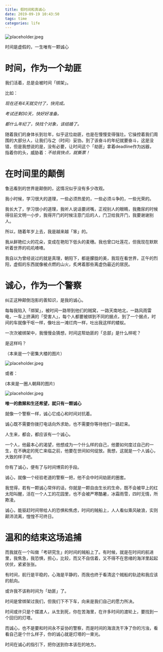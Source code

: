 ```yaml
---
title: 假时间和真诚心
date: 2019-09-19 10:43:50
tags: time
categories: life
---
```


![placeholder.jpeg](http://ww1.sinaimg.cn/mw690/005JrW9Kly1ge1o6pwoedj314014012e.jpg)

时间是虚假的，一生唯有一颗诚心

<!--more-->

# 时间，作为一个劫匪

我们活着，总是会被时间「绑架」。

比如：

*现在还有4天就交付了，快完成。*

*考试还剩30天，快好好准备。*

*都什么年纪了，快找个对象，该结婚了。*

随着我们的身体长到壮年，似乎这位劫匪，也是在慢慢变得强壮。它操控着我们周围的大部分人，让我们与之（时间）妥协。到了该奋斗的年纪就要奋斗，这是没错，但是我想说的是，没有必要，让时间这个「劫匪」拿着deadline作为凶器，指着你的头，威胁着：*不给我快点，就撕票！*

# 在时间里的颠倒

鲁迅看到的世界是颠倒的，这情况似乎没有多少改观。

我小时候，学习很大的道理，一些必须热爱的，一些必须斗争的，一些光荣的。

我长大了，学习很小的道理，我听人说话要闭嘴，正视别人的眼睛，我撒尿的时候得往前文明一小步，我得开门的时候注意门后的人，门卫给我开门，我要谢谢别人。

所以，随着年岁上去，我是越来越「笨」的。

我从鲜艳红火的花朵，变成在艳阳下低头的麦穗。我也曾口吐莲花，但我现在默默听着世界的叽叽喳喳。

我自以为曾经说过的就是真理，朝阳下，都是朦胧的美，我现在看世界，正午的烈阳，虚假的东西就像被点燃的山火，炙烤着那些离虚伪最近的居民。


# 诚心，作为一个警察

纠正这种颠倒泡影的善知识，是我的诚心。

每每我陷入「绑架」，被时间一路带到他们的贼窝，一路天南地北，一路风雨雷电，一车上挤满的「受害人」，每个人都要被绑到不同的据点，到了一个据点，时间的车就像干呕一样，像吐出一滩烂肉一样，吐出我这样的蝼蚁。

一次次被绑架中，我慢慢会猜想，时间这帮劫匪的「总部」是什么样呢？

是这样吗？


（本来是一个密集大楼的图片）

![placeholder.jpeg](http://ww1.sinaimg.cn/mw690/005JrW9Kly1ge1o6pwoedj314014012e.jpg)

或者：

(本来是一圈人朝拜的图片)

![placeholder.jpeg](http://ww1.sinaimg.cn/mw690/005JrW9Kly1ge1o6pwoedj314014012e.jpg)


**唯一的救赎和生还希望，就只有一颗诚心**

就像一个警察一样，诚心它成心和时间对抗着。

诚心既不需要你拨打电话向外求助，也不需要你等待他们一路赶来。

人生来，都会，都应该有一个诚心。

一个人，他最本心的渴望，他想成为一个什么样的自己，他要如何度过自己的一生，在不确定的死亡来临之前，他要在世间如何绽放。我想，这就是一个人诚心，大致的样子吧。

你有了诚心，便有了与时间博弈的手段。

诚心，就像一个经验老道的警察一把，他不会中时间劫匪的圈套。

我觉得，若有一颗诚心常伴的话，你就是一颗自由生长的生命，既不会被早上的红太阳叫醒，活在一个人工的花园里，也不会被严寒酷暑，冰霜雨雪，四时无情，所欺凌。

诚心，能驱赶时间带给人的恐惧和焦虑，时间的贼船上，人人看似乘风破浪，实则颠沛流离，惶惶不可终日。

# 温和的结束这场追捕

而我就在一个叫做「考研究生」的时间的贼船上了。有时候，就是在时间的航进里，我焦急，我恐惧，担心，比较，而又不自信着，又不得不在思绪的海洋里起起伏伏，紧紧张张。

有时间，航行是平稳的，心海是平静的，而我也终于看清这个贼船的轨迹和我应该的航向。

或许我不该称时间为「劫匪」了。

时间是曾绑架过我们，但我们下不下车，向来是我们自己的愿力所决。

时间或许只是个摆渡人，从生到死，你在苦海里，在许多时间的渡轮上，要找到一个回归的灯塔。

而诚心，也不是要和时间永不妥协的警察，而是时间的海浪洗干净了你的污浊，看看自己是个什么样子，你的诚心就是灯塔的一束光。

时间在诚心的指引下，把你送到你本该在的地方。




